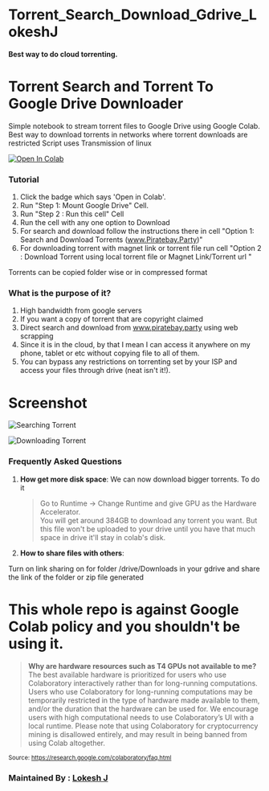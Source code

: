 # Torrent_Search_Download_Gdrive_LokeshJ


**Best way to do cloud torrenting.**

# Torrent Search and Torrent To Google Drive Downloader
Simple notebook to stream torrent files to Google Drive using Google Colab.
Best way to download torrents in networks where torrent downloads are restricted
Script uses Transmission of linux 

<a href="https://colab.research.google.com/drive/15VmI8CoIIviEW3lOObUC01aSBKW2e-Xw?usp=sharing" target="_parent"><img src="https://colab.research.google.com/assets/colab-badge.svg" alt="Open In Colab"/></a>

### Tutorial
1. Click the badge which says 'Open in Colab'.
2. Run "Step 1: Mount Google Drive" Cell.
3. Run "Step 2 : Run this cell" Cell
4. Run the cell with any one option to Download
5. For search and download follow the instructions there in cell "Option 1: Search and Download Torrents (www.Piratebay.Party)"
6. For downloading torrent with magnet link or torrent file run cell "Option 2 : Download Torrent using local torrent file or Magnet Link/Torrent url
" 

Torrents can be copied folder wise or in compressed format

### What is the purpose of it?
1. High bandwidth from google servers
2. If you want a copy of torrent that are copyright claimed
3. Direct search and download from www.piratebay.party using web scrapping
2. Since it is in the cloud, by that I mean I can access it anywhere on my phone, tablet or etc without copying file to all of them.
3. You can bypass any restrictions on torrenting set by your ISP and access your files through drive (neat isn't it!).

# Screenshot

![Searching Torrent](https://github.com/lokeshj074/Torrent_Search_Download_Gdrive_LokeshJ/blob/main/Screen_shot1.jpg)

![Downloading Torrent](https://github.com/lokeshj074/Torrent_Search_Download_Gdrive_LokeshJ/blob/main/Screen_shot2.jpg)



### Frequently Asked Questions
1. **How get more disk space**: We can now download bigger torrents. To do it

	> Go to Runtime -> Change Runtime and give GPU as the Hardware Accelerator.  
You will get around 384GB to download any torrent you want.
But this file won't be uploaded to your drive until you have that much space in drive it'll stay in colab's disk.

2. **How to share files with others**: 

Turn on link sharing on for folder /drive/Downloads in your gdrive and share the link of the folder or zip file generated






# This whole repo is against Google Colab policy and you shouldn't be using it.
> **Why are hardware resources such as T4 GPUs not available to me?**
The best available hardware is prioritized for users who use Colaboratory interactively rather than for long-running computations. Users who use Colaboratory for long-running computations may be temporarily restricted in the type of hardware made available to them, and/or the duration that the hardware can be used for. We encourage users with high computational needs to use Colaboratory’s UI with a local runtime.
Please note that using Colaboratory for cryptocurrency mining is disallowed entirely, and may result in being banned from using Colab altogether.

<sub>Source: https://research.google.com/colaboratory/faq.html</sub>

### Maintained By : [Lokesh J](https://www.linkedin.com/in/lokesh-j-13b844140/)
